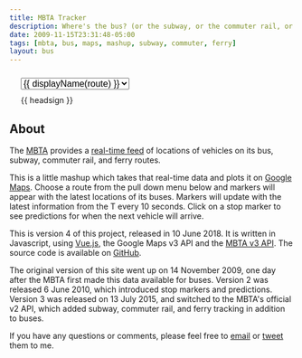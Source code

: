 ```yaml
---
title: MBTA Tracker
description: Where's the bus? (or the subway, or the commuter rail, or the ferry)
date: 2009-11-15T23:31:48-05:00
tags: [mbta, bus, maps, mashup, subway, commuter, ferry]
layout: bus
---
```


<div id="map" style="margin: 0 20px;">
    <select style="margin: 10px 0; font-size: 16px;" v-model="selectedRoute" v-on:change="routeChanged">
        <option disabled value="">Select Route</option>
        <option v-for="route in routes" v-bind:value="route">
            {{ displayName(route) }}
        </option>
    </select>
    <gmap-map :center="center" :zoom="12" :style="style" ref="map">
        <!--<gmap-kml-layer :url="kmlURL" :clickable="false"></gmap-kml-layer>-->
        <gmap-polyline v-for="shape in shapes" :path="getPath(shape)" :key="shape.id" :options="polylineOptions"></gmap-polyline>
        <gmap-info-window :options="infoOptions" :position="infoWindowPosition" :opened="infoWindowOpen" @closeclick="infoWindowOpen=false"><span v-html="infoWindowContent"></span></gmap-info-window>
        <gmap-marker v-for="stop in stops" :key="stop.id" :position="position(stop)" :clickable="true" @click="openInfoWindowStop(stop)" icon="/mbta-bus/images/stop-marker.gif"></gmap-marker>
        <gmap-marker v-for="vehicle in vehicles" :key="vehicle.id" :position="position(vehicle)" :icon="vehicleIcon(vehicle)" :clickable="true" @click="openInfoWindowVehicle(vehicle)"></gmap-marker>
    </gmap-map>
    <div>
        <span v-for="(headsign, index) in headsigns" :key="headsign"><img :src="markerIcons[index]" style="display: inline;">{{ headsign }}</span>
    </div>
</div>

## About

The [MBTA](http://mbta.com/) provides a [real-time
feed](http://realtime.mbta.com) of locations of vehicles on its bus,
subway, commuter rail, and ferry routes.

This is a little mashup which takes that real-time data and plots it
on [Google Maps](https://maps.google.com).  Choose a route from
the pull down menu below and markers will appear with the latest
locations of its buses.  Markers will update with the latest
information from the T every 10 seconds.  Click on a stop marker
to see predictions for when the next vehicle will arrive.

This is version 4 of this project, released in 10 June 2018.  It is
written in Javascript, using [Vue.js](https://vuejs.org), the Google
Maps v3 API and the [MBTA v3 API](https://www.mbta.com/developers/v3-api).
The source code is available on [GitHub](https://github.com/joeshaw/mbta-bus).

The original version of this site went up on 14 November 2009, one day
after the MBTA first made this data available for buses.  Version 2
was released 6 June 2010, which introduced stop markers and
predictions.  Version 3 was released on 13 July 2015, and switched to
the MBTA's official v2 API, which added subway, commuter rail, and
ferry tracking in addition to buses.

If you have any questions or comments, please feel free to
[email](mailto:joe@joeshaw.org) or
[tweet](https://twitter.com/?status=@joeshaw%20) them to me.


<script type="text/javascript" src="js/vue.min.js"></script>
<script type="text/javascript" src="js/vue-google-maps.js"></script>
<script type="text/javascript" src="js/mbta-bus.js"></script>
